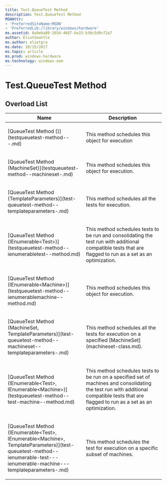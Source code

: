 ```yaml
---
title: Test.QueueTest Method
description: Test.QueueTest Method
MSHAttr:
- 'PreferredSiteName:MSDN'
- 'PreferredLib:/library/windows/hardware'
ms.assetid: 8a9eba89-2654-4687-ba33-b30c5d0cf2a7
author: EliotSeattle
ms.author: eliotgra
ms.date: 10/15/2017
ms.topic: article
ms.prod: windows-hardware
ms.technology: windows-oem
---
```


# Test.QueueTest Method


## <span id="Overload_List"></span><span id="overload_list"></span><span id="OVERLOAD_LIST"></span>Overload List


<table>
<colgroup>
<col width="50%" />
<col width="50%" />
</colgroup>
<thead>
<tr class="header">
<th>Name</th>
<th>Description</th>
</tr>
</thead>
<tbody>
<tr class="odd">
<td><p>[QueueTest Method ()](testqueuetest-method---.md)</p></td>
<td><p>This method schedules this object for execution</p></td>
</tr>
<tr class="even">
<td><p>[QueueTest Method (MachineSet)](testqueuetest-method--machineset-.md)</p></td>
<td><p>This method schedules this object for execution.</p></td>
</tr>
<tr class="odd">
<td><p>[QueueTest Method (TemplateParameters)](test-queuetest-method--templateparameters-.md)</p></td>
<td><p>This method schedules all the tests for execution.</p></td>
</tr>
<tr class="even">
<td><p>[QueueTest Method (IEnumerable&lt;Test&gt;)](testqueuetest-method--ienumerabletest--method.md)</p></td>
<td><p>This method schedules tests to be run and consolidating the test run with additional compatible tests that are flagged to run as a set as an optimization.</p></td>
</tr>
<tr class="odd">
<td><p>[QueueTest Method (IEnumerable&lt;Machine&gt;)](testqueuetest-method--ienumerablemachine--method.md)</p></td>
<td><p>This method schedules this object for execution.</p></td>
</tr>
<tr class="even">
<td><p>[QueueTest Method (MachineSet, TemplateParameters)](test-queuetest-method--machineset--templateparameters-.md)</p></td>
<td><p>This method schedules all the tests for execution on a specified [MachineSet](machineset-class.md).</p></td>
</tr>
<tr class="odd">
<td><p>[QueueTest Method (IEnumerable&lt;Test&gt;, IEnumerable&lt;Machine&gt;)](testqueuetest-method--test-machine--method.md)</p></td>
<td><p>This method schedules tests to be run on a specified set of machines and consolidating the test run with additional compatible tests that are flagged to run as a set as an optimization.</p></td>
</tr>
<tr class="even">
<td><p>[QueueTest Method (IEnumerable&lt;Test&gt;, IEnumerable&lt;Machine&gt;, TemplateParameters)](test-queuetest-method--ienumerable-test---ienumerable-machine---templateparameters-.md)</p></td>
<td><p>This method schedules the test for execution on a specific subset of machines.</p></td>
</tr>
</tbody>
</table>

 

 

 






